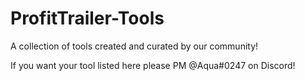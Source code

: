 # ProfitTrailer-Tools

A collection of tools created and curated by our community!

If you want your tool listed here please PM @Aqua#0247 on Discord!
